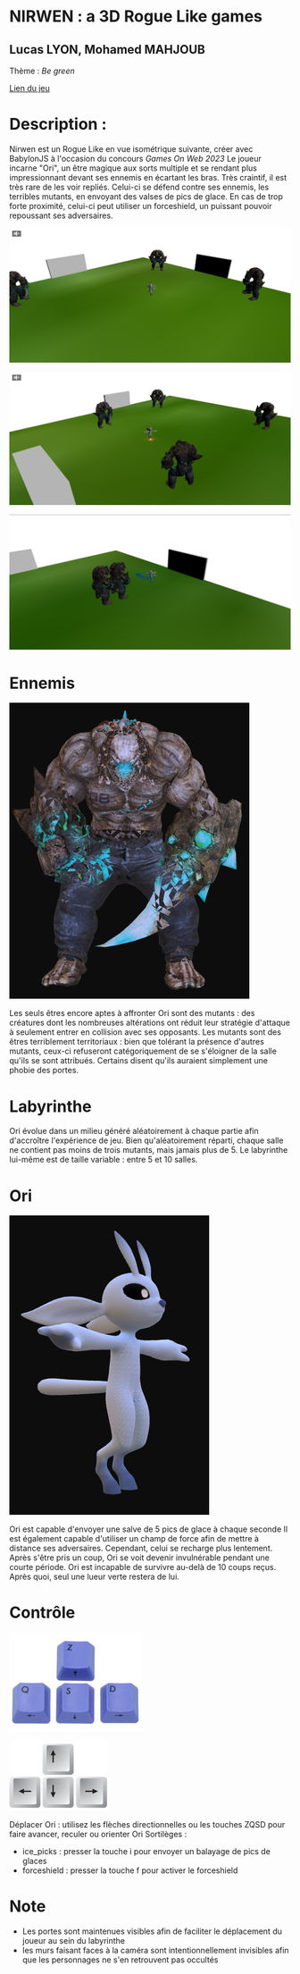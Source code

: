 # NIRWEN : a 3D Rogue Like games
## Lucas LYON, Mohamed MAHJOUB

Thème : *Be green*

[Lien du jeu](https://raysharo.github.io/Nirwen/)

# Description :
Nirwen est un Rogue Like en vue isométrique suivante, créer avec BabylonJS à l'occasion du concours *Games On Web 2023*
Le joueur incarne "Ori", un être magique aux sorts multiple et se rendant plus impressionnant devant ses ennemis en écartant les bras. Très craintif, il est très rare de les voir repliés.
Celui-ci se défend contre ses ennemis, les terribles mutants, en envoyant des valses de pics de glace. En cas de trop forte proximité, celui-ci peut utiliser un forceshield, un puissant pouvoir repoussant ses adversaires.

![Visuel 1](Nirwen/Visuel/GamePlay1.png)

![Visuel 2](Nirwen/Visuel/GamePlay2.png)

![Visuel 3](Nirwen/Visuel/GamePlay3.png)

# Ennemis 

![Mutant](Nirwen/Visuel/Mutant.PNG)

Les seuls êtres encore aptes à affronter Ori sont des mutants : des créatures dont les nombreuses altérations ont réduit leur stratégie d'attaque à seulement entrer en collision avec ses opposants. Les mutants sont des êtres terriblement territoriaux : bien que tolérant la présence d'autres mutants, ceux-ci refuseront catégoriquement de se s'éloigner de la salle qu'ils se sont attribués. Certains disent qu'ils auraient simplement une phobie des portes.

# Labyrinthe
Ori évolue dans un milieu généré aléatoirement à chaque partie afin d'accroître l'expérience de jeu. Bien qu'aléatoirement réparti, chaque salle ne contient pas moins de trois mutants, mais jamais plus de 5.
Le labyrinthe lui-même est de taille variable : entre 5 et 10 salles.

# Ori 

![Ori : votre personnage](Nirwen/Visuel/Ori.PNG)

Ori est capable d'envoyer une salve de 5 pics de glace à chaque seconde
Il est également capable d'utiliser un champ de force afin de mettre à distance ses adversaires. Cependant, celui se recharge plus lentement.
Après s'être pris un coup, Ori se voit devenir invulnérable pendant une courte période.
Ori est incapable de survivre au-delà de 10 coups reçus. Après quoi, seul une lueur verte restera de lui.

# Contrôle

![ZQSD](Nirwen/Visuel/zqsd.jpg)

![Flèches directionnelles](Nirwen/Visuel/arrow-keys.jpg)

Déplacer Ori : utilisez les flèches directionnelles ou les touches ZQSD pour faire avancer, reculer ou orienter Ori
Sortilèges : 
- ice_picks : presser la touche i pour envoyer un balayage de pics de glaces
- forceshield : presser la touche f pour activer le forceshield

# Note 
- Les portes sont maintenues visibles afin de faciliter le déplacement du joueur au sein du labyrinthe
- les murs faisant faces à la caméra sont intentionnellement invisibles afin que les personnages ne s'en retrouvent pas occultés 
